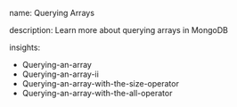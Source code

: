 name: Querying Arrays

description: Learn more about querying arrays in MongoDB

insights:
  - Querying-an-array
  - Querying-an-array-ii
  - Querying-an-array-with-the-size-operator
  - Querying-an-array-with-the-all-operator